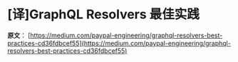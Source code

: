 # [译]GraphQL Resolvers 最佳实践



**原文**： [https://medium.com/paypal-engineering/graphql-resolvers-best-practices-cd36fdbcef55](https://medium.com/paypal-engineering/graphql-resolvers-best-practices-cd36fdbcef55) 

